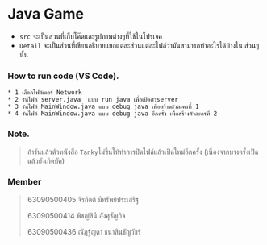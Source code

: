 # Java Game

-   `src`       จะเป็นส่วนที่เก็บโค๊ดและรูปภาพต่างๆที่ใช้ในโปรเจค
-   `Detail`    จะเป็นส่วนที่เขียนอธิบายแยกแต่ละส่วนแต่ละไฟล์ว่ามันสามารถทำอะไรได้บ้างใน
ส่วนๆนั้น


### How to run code (VS Code).

    * 1 เลือกโฟล์เดอร์ Network
    * 2 รันไฟล์ server.java  แบบ run java เพื่อเปิดตัวserver
    * 3 รันไฟล์ MainWindow.java แบบ debug java เพื่อสร้างตัวละครที่ 1
    * 4 รันไฟล์ MainWindow.java แบบ debug java อีกครั้ง เพื่อสร้างตัวละครที่ 2

### Note. 
> ถ้ารันแล้วตัวหนังสือ `Tanky`ไม่ขึ้นให้ทำการปิดไฟล์แล้วเปิดใหม่อีกครั้ง (เนื่องจากบางครั้งเปิดแล้วยังเกิดบัค)


### Member

> 63090500405 จิรกิตต์ มีทรัพย์ประเสริฐ
> 
> 63090500414 พิชญ์สินี อังศุชัญกิจ
> 
> 63090500436 ณัฏฐ์ญดา ธนาสินธัญวัชร์
